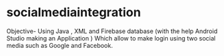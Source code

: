 # socialmediaintegration
Objective- Using Java , XML and Firebase database (with the help Android Studio making an Application ) Which allow to make login using two social media such as Google and Facebook.
